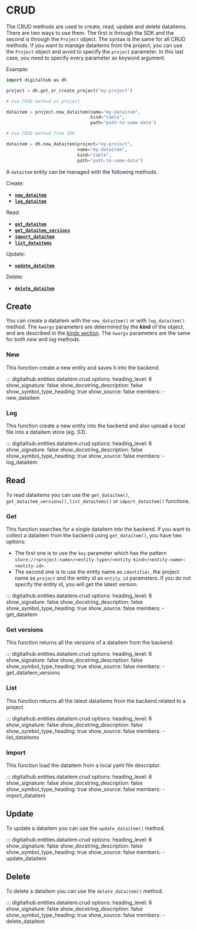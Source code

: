 # CRUD

The CRUD methods are used to create, read, update and delete dataitems. There are two ways to use them.
The first is through the SDK and the second is through the `Project` object.
The syntax is the same for all CRUD methods. If you want to manage dataitems from the project, you can use the `Project` object and avoid to specify the `project` parameter. In this last case, you need to specify every parameter as keyword argument.

Example:

```python
import digitalhub as dh

project = dh.get_or_create_project("my-project")

# Use CRUD method on project

dataitem = project.new_dataitem(name="my-dataitem",
                                kind="table",
                                path="path-to-some-data")

# Use CRUD method from SDK

dataitem = dh.new_dataitem(project="my-project",
                           name="my-dataitem",
                           kind="table",
                           path="path-to-some-data")
```

A `dataitem` entity can be managed with the following methods.

Create:

- [**`new_dataitem`**](#new)
- [**`log_dataitem`**](#log)

Read:

- [**`get_dataitem`**](#get)
- [**`get_dataitem_versions`**](#get-versions)
- [**`import_dataitem`**](#import)
- [**`list_dataitems`**](#list)

Update:

- [**`update_dataitem`**](#update)

Delete:

- [**`delete_dataitem`**](#delete)

## Create

You can create a dataitem with the `new_dataitem()` or with `log_dataitem()` method.
The `kwargs` parameters are determined by the **kind** of the object, and are described in the [kinds section](kinds.md).
The `kwargs` parameters are the same for both *new* and *log* methods.

### New

This function create a new entity and saves it into the backend.

::: digitalhub.entities.dataitem.crud
    options:
        heading_level: 6
        show_signature: false
        show_docstring_description: false
        show_symbol_type_heading: true
        show_source: false
        members:
            - new_dataitem

### Log

This function create a new entity into the backend and also upload a local file into a dataitem store (eg. *S3*).

::: digitalhub.entities.dataitem.crud
    options:
        heading_level: 6
        show_signature: false
        show_docstring_description: false
        show_symbol_type_heading: true
        show_source: false
        members:
            - log_dataitem

## Read

To read dataitems you can use the `get_dataitem()`, `get_dataitem_versions()`, `list_dataitems()` or `import_dataitem()` functions.

### Get

This function searches for a single dataitem into the backend.
If you want to collect a dataitem from the backend using `get_dataitem()`, you have two options:

- The first one is to use the `key` parameter which has the pattern `store://<project-name>/<entity-type>/<entity-kind>/<entity-name>:<entity-id>`.
- The second one is to use the entity name as `identifier`, the project name as `project` and the entity id as `entity_id` parameters. If you do not specify the entity id, you will get the latest version.

::: digitalhub.entities.dataitem.crud
    options:
        heading_level: 6
        show_signature: false
        show_docstring_description: false
        show_symbol_type_heading: true
        show_source: false
        members:
            - get_dataitem

### Get versions

This function returns all the versions of a dataitem from the backend.

::: digitalhub.entities.dataitem.crud
    options:
        heading_level: 6
        show_signature: false
        show_docstring_description: false
        show_symbol_type_heading: true
        show_source: false
        members:
            - get_dataitem_versions

### List

This function returns all the latest dataitems from the backend related to a project.

::: digitalhub.entities.dataitem.crud
    options:
        heading_level: 6
        show_signature: false
        show_docstring_description: false
        show_symbol_type_heading: true
        show_source: false
        members:
            - list_dataitems

### Import

This function load the dataitem from a local yaml file descriptor.

::: digitalhub.entities.dataitem.crud
    options:
        heading_level: 6
        show_signature: false
        show_docstring_description: false
        show_symbol_type_heading: true
        show_source: false
        members:
            - import_dataitem

## Update

To update a dataitem you can use the `update_dataitem()` method.

::: digitalhub.entities.dataitem.crud
    options:
        heading_level: 6
        show_signature: false
        show_docstring_description: false
        show_symbol_type_heading: true
        show_source: false
        members:
            - update_dataitem

## Delete

To delete a dataitem you can use the `delete_dataitem()` method.

::: digitalhub.entities.dataitem.crud
    options:
        heading_level: 6
        show_signature: false
        show_docstring_description: false
        show_symbol_type_heading: true
        show_source: false
        members:
            - delete_dataitem

